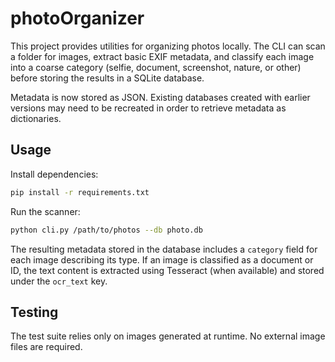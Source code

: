 # photoOrganizer

This project provides utilities for organizing photos locally. The CLI can scan a folder for images, extract basic EXIF metadata, and classify each image into a coarse category (selfie, document, screenshot, nature, or other) before storing the results in a SQLite database.

Metadata is now stored as JSON. Existing databases created with earlier
versions may need to be recreated in order to retrieve metadata as
dictionaries.


## Usage

Install dependencies:

```bash
pip install -r requirements.txt
```

Run the scanner:

```bash
python cli.py /path/to/photos --db photo.db
```
The resulting metadata stored in the database includes a `category` field for
each image describing its type. If an image is classified as a document or ID,
the text content is extracted using Tesseract (when available) and stored under
the `ocr_text` key.

## Testing

The test suite relies only on images generated at runtime. No external image
files are required.
